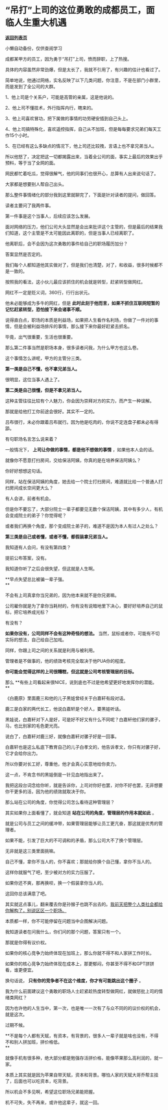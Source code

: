 # “吊打”上司的这位勇敢的成都员工，面临人生重大机遇

[**返回列表页**](/gzh/记忆承载3)

小懒自动备份，仅供查阅学习

成都某甲方的员工，因为勇于“吊打”上司，愤而辞职，上了热搜。  

具体的内容虽然非常劲爆，但是太长了，我就不引用了，有兴趣的估计也看过了。  

简单地说，他通过网络，实名反映了以下几类问题，你注意，不是在部门小群里，而是发到了全公司的大群。

1、他上司是个关系户，可能是高管的亲属，这是他说的。

2、他上司不懂技术，外行指挥内行，瞎来的。  

3、他上司喜欢冒功，把下属做的事情的功劳硬安插到自己头上。

4、他上司搞特殊化，喜欢遥控指挥，自己从不加班，但是每每要求兄弟们每天工作15个小时。

5、在已经有这么多缺点的情况下，他上司还比较拽，言语上也不拿兄弟当人。

所以他怒了，决定把这一切都揭露出来，当着全公司的面，事实上最后的效果出乎预料，等于当了全网的面。  

网民都忙着吃瓜，觉得很解气，他的同事们也很开心，总算有人出来说句话了。  

大家都是想要别人帮自己出头。  

那么整件事情绪化的部分我到这里就聊完了，下面是针对读者的提问，做回答。  

读者主要问了我两件事。  

第一件事是这个当事人，后续应该怎么发展。

面对网络的压力，他们公司大头显然是会出来批评这个主管的，但是最后的结果我们知道，这个主管是不太可能因此离职的，但是当事人已经离职了。  

他离职后，会不会因为这次勇敢的事件给自己的职场履历加分？  

答案显然是否定的。

我们每个人都知道他其实做对了，但是我们也清楚，对了，和收益，很多时候都不是一致的。  

按照我的看法，这小伙儿最应该抓住的机会就是转型，赶紧转型做网红。

网红不一定是贬义词，360行，行行出状元。  

他未必能够成为多牛的网红，但是 **此时此刻于他而言，如果不抓住互联网短暂的记忆赶紧转型，恐怕接下来会诸事不顺。**  

说得直白点，职场的本质是利益场，如果把人生看作名利场，你做了一件对的事情，但是会被利益场排斥的事情，那么接下来你最好赶紧去抓名。

毕竟，出气很重要，生活也很重要。  

那么第二件事当然是职场本身，很多读者问我，为什么甲方也这么卷。  

这个事情怎么讲呢，甲方的主管分三类。

 **第一类是自己不懂，也不拿兄弟当人。**

很明显，这位当事人遇上了。  

 **第二类是自己很懂，但是不拿兄弟当人。**

这种主管往往比较有个人魅力，你会因为崇拜对方的实力，而产生一种误解。  

那就是给他打工你前途会很好。其实不一定的。

吕布很行，未必你跟着吕布就行。因为他是吃肉的，你说不定连盘子都未必有得舔。  

有句职场名言怎么说来着？  

一般情况下， **上司让你做的事情，都是他不想做的事情** ，如果他本人会的话。

就像你不愿意打扫房间，交给保洁阿姨，你真的是在培养保洁阿姨么？  

你好好想想这句话。  

同样，站在保洁阿姨的角度，她去给一个院士打扫房间，难道就比给一个普通人打扫房间成长空间更大么？

有人会讲，前者有机会。  

但是你不要忘了，大部分院士一辈子都要见无数个保洁阿姨，其中有多少人，有机会变成院士的弟子？你觉得呢？

或者我们再换个角度，那个变成院士弟子的，难道不是因为本人有过人之处么？  

 **第三类是自己或者懂，或者不懂，都假装拿兄弟当人。**

我知道有人会问，有没有第四类？  

提前公布答案，没有。  

我知道你听了之后会很失望，但这就是人生啊。  

 **早点失望总比被骗一辈子强。  
**

不会有上司真拿你当兄弟的，因为他本来就不是你兄弟嘛。  

公司雇你就是为了拿你当耗材的，你有没有说暗地里下决心，要好好培养自己的鼠标，把它培养成光标？  

有没有？

 **如果你没有，公司同样不会有这种奇怪的想法。** 当然，鼠标或者你，可能有不切实际的想法，自己给自己加戏。  

同样，你跟上司之间的关系就是利用与被利用。

管理者是不做事的，他的绩效考核完全取决于他PUA你的程度。  

 **你可能会觉得这样的上司很糟糕，但这就是公司考核管理层的目标。**

那么 **有些上司看起来很NICE，说到底也不过是他希望更好地发挥你的潜能。  
**

《白鹿原》里面鹿三和他的儿子黑娃曾经关于白嘉轩有段对话。  

鹿三是白家的两代长工，他说白嘉轩是个好人，要黑娃听话。  

黑娃说，白嘉轩对下人是好，可是好不好又有什么不同呢？白嘉轩他们家的骡子，马，也比别家的毛色更光亮。

说白了，白嘉轩对鹿三好，就像白嘉轩对骡子好是一回事。  

白嘉轩也是这么私底下教育自己的儿子白孝文的，他告诉孝文，你只有对骡子好，它才会给你出力。  

所以你要对长工好，尊重他，他才会真心实意地给你卖力。

这一点，不肯念书的黑娃倒是一针见血地指出来了。  

我把这段台词念给你听，就是告诉你，上司对你好也罢，对你不好也罢，无非想要你干更多的活，因为他的绩效就取决于你。  

那么站在公司的角度，你觉得公司怎么看待这种管理层？  

其实如果你上面看懂了，就会知道 **站在公司的角度，管理层的作用本就如此** 。  

就是公司与员工之间的缓冲带，如果管理层能够让员工更亢奋，那这就是优秀的管理者。  

如果不能，引发了巨大的不可调和的矛盾，那么公司大不了换个管理层。

无非就是这三类里面挑嘛。  

自己不懂，拿你不当人的，你不喜欢；那就给你换个自己懂，拿你不当人的。

这样你就服气了吧，至少被对方的实力压服了。

如果你还不爽，那再换呗，换一个假装拿你当人的。

这回你总该满意了吧。  

其实就这点事儿，翻来覆去你是孙猴子也跳不出去的。[我前天把整个人类社会都给你解构了，别说区区一个职场。](http://mp.weixin.qq.com/s?__biz=MzkwMzQ1MzczOQ==&mid=2247483669&idx=1&sn=af9cf3e8bf506268ad721f7febf7c2ae&chksm=c0974c51f7e0c54722892825cfc8d5cbdc066e446366895dcd138502ce7fcd329efed6174a2f&scene=21#wechat_redirect)  

本质都一样，你不可能停留在问题当中企图解决问题。

我知道读者在问我什么，你们问的那个问题，答案只有一个。  

那就是你得有议价权。

如果你的核心竞争力始终体现在加班上，那么你就不得不和人家拼工作时长。  

如果你的核心竞争力始终体现在成本上，那更郁闷，你甚至不得不和GPT拼拼看，谁更便宜。

换句话说， **只有你的竞争者不在这个维度，你才有可能跳出这个圈子** 。  

我为什么前面建议这个勇敢的职场人士赶紧趁热度转型做网红，就做怒批上司的情绪类网红？  

因为也许他的人生当中，第一次，也是唯一一次有了与众不同的的议价权的机会，就是这次。

过期不候。

 **不是每个人都有天赋，有资本，有背景的，很多人一辈子就是啥也没有，不得不和别人拼加班，拼价格低。  
**

就像手机有很多种，绝大部分都是勉强存活拼价格，能像苹果那么高利润的，就一家。  

本质上其实就是因为苹果自带天赋，资本和背景。哪怕人家的天赋大哥乔帮主挂了，后面也可以吃资本，吃背景。

所以机会不多见啊，希望这位职场兄弟能把握。

机不可失，失不再来，或许他这辈子，就这一回。

